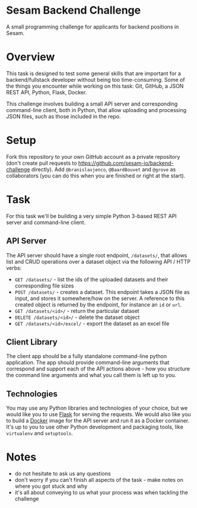 # Sesam Backend Challenge

A small programming challenge for applicants for backend positions in Sesam.

# Overview

This task is designed to test some general skills that are important for a backend/fullstack developer without being too time-consuming. Some of the things you encounter while working on this task: Git, GitHub, a JSON REST API, Python, Flask, Docker.

This challenge involves building a small API server and corresponding command-line client, both in Python, that allow uploading and processing JSON files, such as those included in the repo.

# Setup

Fork this repository to your own GitHub account as a private repository (don't create pull requests to https://github.com/sesam-io/backend-challenge directly). Add `@branislavjenco`, `@BaardBouvet` and `@grove` as collaborators (you can do this when you are finished or right at the start).

# Task

For this task we'll be building a very simple Python 3-based REST API server and command-line client. 




## API Server

The API server should have a single root endpoint, `/datasets/`, that allows list and CRUD operations over a dataset object via the following API / HTTP verbs:

 - `GET /datasets/` - list the ids of the uploaded datasets and their corresponding file sizes
 - `POST /datasets/` - creates a dataset. This endpoint takes a JSON file as input, and stores it somewhere/how on the server. A reference to this created object is returned by the endpoint, for instance an `id` or `url`.
 - `GET /datasets/<id>/` - return the particular dataset
 - `DELETE /datasets/<id>/` - delete the dataset object
 - `GET /datasets/<id>/excel/` - export the dataset as an excel file

## Client Library

The client app should be a fully standalone command-line python application. The app should provide command-line arguments that correspond and support each of the API actions above - how you structure the command line arguments and what you call them is left up to you.

## Technologies

You may use any Python libraries and technologies of your choice, but we would like you to use [Flask](https://flask.palletsprojects.com/en/2.0.x/) for serving the requests. We would also like you to build a [Docker](https://www.docker.com/) image for the API server and run it as a Docker container. It's up to you to use other Python development and packaging tools, like `virtualenv` and `setuptools`.

# Notes

- do not hesitate to ask us any questions
- don't worry if you can't finish all aspects of the task - make notes on where you got stuck and why
- it's all about conveying to us what your process was when tackling the challenge
